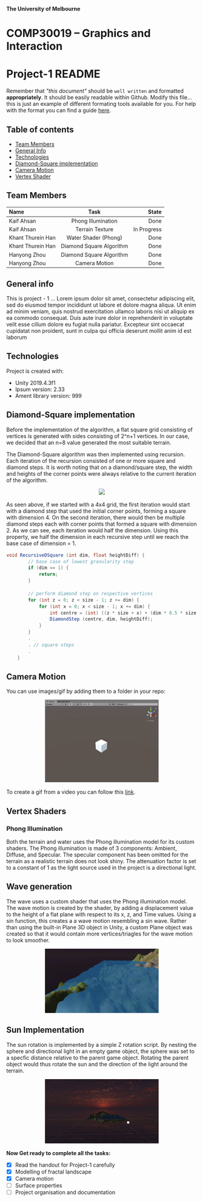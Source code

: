 **The University of Melbourne**

# COMP30019 – Graphics and Interaction

# Project-1 README

Remember that _"this document"_ should be `well written` and formatted **appropriately**. It should be easily readable within Github. Modify this file...
this is just an example of different formating tools available for you. For help with the format you can find a guide [here](https://docs.github.com/en/github/writing-on-github).

## Table of contents

- [Team Members](#team-members)
- [General Info](#general-info)
- [Technologies](#technologies)
- [Diamond-Square implementation](#diamond-square-implementation)
- [Camera Motion](#camera-motion)
- [Vertex Shader](#vertex-shader)

## Team Members

| Name           |        Task        |       State |
| :------------- | :----------------: | ----------: |
| Kaif Ahsan     | Phong Illumination |        Done |
| Kaif Ahsan     |  Terrain Texture   | In Progress |
| Khant Thurein Han |   Water Shader (Phong)    |     Done |
| Khant Thurein Han |   Diamond Square Algorithm    |     Done |
| Hanyong Zhou |   Diamond Square Algorithm    |    Done |
| Hanyong Zhou |   Camera Motion   |    Done |


## General info

This is project - 1 ...
Lorem ipsum dolor sit amet, consectetur adipiscing elit, sed do eiusmod tempor incididunt ut labore et dolore magna aliqua. Ut enim ad minim veniam, quis nostrud exercitation ullamco laboris nisi ut aliquip ex ea commodo consequat. Duis aute irure dolor in reprehenderit in voluptate velit esse cillum dolore eu fugiat nulla pariatur. Excepteur sint occaecat cupidatat non proident, sunt in culpa qui officia deserunt mollit anim id est laborum

## Technologies

Project is created with:

- Unity 2019.4.3f1
- Ipsum version: 2.33
- Ament library version: 999

## Diamond-Square implementation

Before the implementation of the algorithm, a flat square grid consisting of vertices is generated with sides consisting of 2^n+1 vertices. In our case, we decided that an n=8 value generated the most suitable terrain.

The Diamond-Square algorithm was then implemented using recursion. Each iteration of the recursion consisted of one or more square and diamond steps. It is worth noting that on a diamond/square step, the width and heights of the corner points were always relative to the current iteration of the algorithm. 

<p align="center">
  <img src="Images/Diamond-Square-Algorithm.png"  width="300" >
</p>

As seen above, if we started with a 4x4 grid, the first iteration would start with a diamond step that used the initial corner points, forming a square with dimension 4. On the second iteration, there would then be multiple diamond steps each with corner points that formed a square with dimension 2. As we can see, each iteration would half the dimension. Using this property, we half the dimension in each recursive step until we reach the base case of dimension = 1.


```c#
void RecursiveDSquare (int dim, float heightDiff) {
        // base case of lowest granularity step
        if (dim == 1) {
            return;
        }

        // perform diamond step on respective vertices
        for (int z = 0; z < size - 1; z += dim) {
            for (int x = 0; x < size - 1; x += dim) {
                int centre = (int) ((z * size + x) + (dim * 0.5 * size + dim * 0.5));
                DiamondStep (centre, dim, heightDiff);
            }
        }
        .
        . // square steps
        .
    }
```

## Camera Motion

You can use images/gif by adding them to a folder in your repo:

<p align="center">
  <img src="Gifs/Q1-1.gif"  width="300" >
</p>

To create a gif from a video you can follow this [link](https://ezgif.com/video-to-gif/ezgif-6-55f4b3b086d4.mov).



## Vertex Shaders

### Phong Illumination

Both the terrain and water uses the Phong illumination model for its custom shaders. The Phong illumination is made of 3 components: Ambient, Diffuse, and Specular. The specular component has been omitted for the terrain as a realistic terrain does not look shiny. The attenuation factor is set to a constant of 1 as the light source used in the project is a directional light. 

## Wave generation

The wave uses a custom shader that uses the Phong illumination model. The wave motion is created by the shader, by adding a displacement value to the height of a flat plane with respect to its x, z, and Time values. Using a sin function, this creates a a wave motion resembling a sin wave. Rather than using the built-in Plane 3D object in Unity, a custom Plane object was created so that it would contain more vertices/triagles for the wave motion to look smoother.

<p align="center">
  <img src="Gifs/Wave-Generation.gif"  width="300" >
</p>

## Sun Implementation

The sun rotation is implemented by a simple Z rotation script. By nesting the sphere and directional light in an empty game object, the sphere was set to a specfic distance relative to the parent game object. Rotating the parent object would thus rotate the sun and the direction of the light around the terrain.

<p align="center">
  <img src="Gifs/Sun-Implementation.gif"  width="300" >
</p>

**Now Get ready to complete all the tasks:**

- [x] Read the handout for Project-1 carefully
- [x] Modelling of fractal landscape
- [x] Camera motion
- [ ] Surface properties
- [ ] Project organisation and documentation

